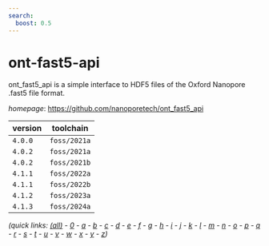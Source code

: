 ```yaml
---
search:
  boost: 0.5
---
```

# ont-fast5-api

ont_fast5_api is a simple interface to HDF5 files of the Oxford Nanopore .fast5 file format.

*homepage*: <https://github.com/nanoporetech/ont_fast5_api>

version | toolchain
--------|----------
``4.0.0`` | ``foss/2021a``
``4.0.2`` | ``foss/2021a``
``4.0.2`` | ``foss/2021b``
``4.1.1`` | ``foss/2022a``
``4.1.1`` | ``foss/2022b``
``4.1.2`` | ``foss/2023a``
``4.1.3`` | ``foss/2024a``


*(quick links: [(all)](../index.md) - [0](../0/index.md) - [a](../a/index.md) - [b](../b/index.md) - [c](../c/index.md) - [d](../d/index.md) - [e](../e/index.md) - [f](../f/index.md) - [g](../g/index.md) - [h](../h/index.md) - [i](../i/index.md) - [j](../j/index.md) - [k](../k/index.md) - [l](../l/index.md) - [m](../m/index.md) - [n](../n/index.md) - [o](../o/index.md) - [p](../p/index.md) - [q](../q/index.md) - [r](../r/index.md) - [s](../s/index.md) - [t](../t/index.md) - [u](../u/index.md) - [v](../v/index.md) - [w](../w/index.md) - [x](../x/index.md) - [y](../y/index.md) - [z](../z/index.md))*

